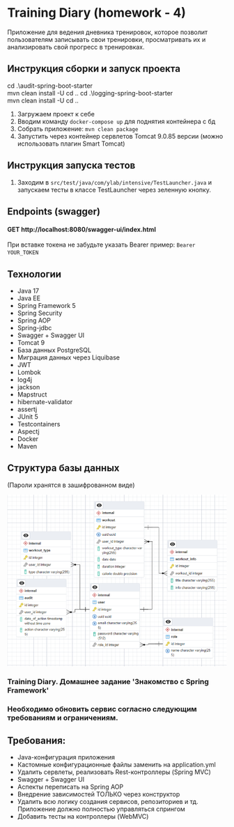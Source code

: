 # Training Diary (homework - 4)
 Приложение для ведения дневника тренировок, которое позволит пользователям записывать свои тренировки, просматривать их и анализировать свой прогресс в тренировках.

## Инструкция сборки и запуск проекта
cd .\audit-spring-boot-starter\
mvn clean install -U
cd ..
cd .\logging-spring-boot-starter\
mvn clean install -U
cd ..

1) Загружаем проект к себе
2) Вводим команду ``` docker-compose up ``` для поднятия контейнера с бд
3) Собрать приложение: ``` mvn clean package ```
4) Запустить через контейнер сервлетов Tomcat 9.0.85 версии (можно использовать плагин Smart Tomcat)

## Инструкция запуска тестов
1) Заходим в ``` src/test/java/com/ylab/intensive/TestLauncher.java ``` и запускаем тесты в классе TestLauncher через зеленную кнопку.

## Endpoints (swagger)

#### GET http://localhost:8080/swagger-ui/index.html

При вставке токена не забудьте указать Bearer пример: ``` Bearer YOUR_TOKEN ```

## Технологии
- Java 17
- Java EE
- Spring Framework 5
- Spring Security
- Spring AOP
- Spring-jdbc
- Swagger + Swagger UI
- Tomcat 9
- База данных PostgreSQL
- Миграция данных через Liquibase
- JWT
- Lombok
- log4j
- jackson
- Mapstruct
- hibernate-validator
- assertj
- JUnit 5
- Testcontainers
- Aspectj
- Docker
- Maven


## Структура базы данных
(Пароли хранятся в зашифрованном виде)

![img.png](img.png)

### Training Diary. Домашнее задание 'Знакомство с Spring Framework'
### Необходимо обновить сервис согласно следующим требованиям и ограничениям.
## Требования:

- Java-конфигурация приложения
- Кастомные конфигурационные файлы заменить на application.yml
- Удалить сервлеты, реализовать Rest-контроллеры (Spring MVC)
- Swagger + Swagger UI
- Аспекты переписать на Spring AOP
- Внедрение зависимостей ТОЛЬКО через конструктор
- Удалить всю логику создания сервисов, репозиториев и тд. Приложение должно полностью управляться спрингом
- Добавить тесты на контроллеры (WebMVC)
